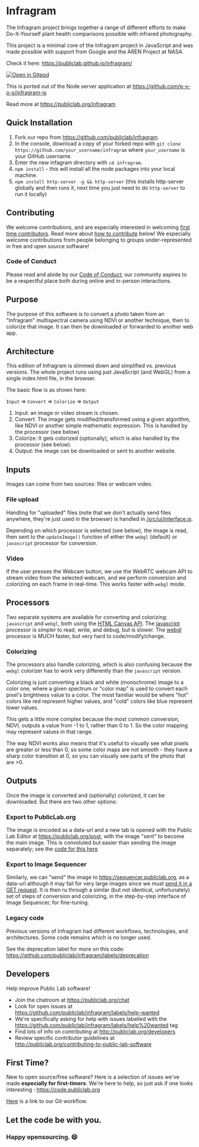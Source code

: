 Infragram
======

The Infragram project brings together a range of different efforts to make Do-It-Yourself plant health comparisons possible with infrared photography.

This project is a minimal core of the Infragram project in JavaScript and was made possible with support from Google and the AREN Project at NASA.

Check it here: https://publiclab.github.io/infragram/

[![Open in Gitpod](https://gitpod.io/button/open-in-gitpod.svg)](https://gitpod.io/#https://github.com/publiclab/infragram)

This is ported out of the Node server application at https://github.com/p-v-o-s/infragram-js

Read more at https://publiclab.org/infragram

## Quick Installation
1. Fork our repo from https://github.com/publiclab/infragram.
2. In the console, download a copy of your forked repo with `git clone https://github.com/your_username/infragram` where `your_username` is your GitHub username.
3. Enter the new infagram directory with `cd infragram`.
4. `npm install` - this will install all the node packages into your local machine.
5. `npm install http-server -g && http-server` (this installs http-server globally and then runs it, next time you just need to do `http-server` to run it locally)

## Contributing

We welcome contributions, and are especially interested in welcoming [first time contributors](#first-time). Read more about [how to contribute](#developers) below! We especially welcome contributions from people belonging to groups under-represented in free and open source software!

### Code of Conduct

Please read and abide by our [Code of Conduct](https://publiclab.org/conduct); our community aspires to be a respectful place both during online and in-­person interactions.


## Purpose

The purpose of this software is to convert a photo taken from an "Infragram" multispectral camera using NDVI or another technique, then to colorize that image. It can then be downloaded or forwarded to another web app.


## Architecture

This edition of Infragram is slimmed down and simplified vs. previous versions. The whole project runs using just JavaScript (and WebGL) from a single index.html file, in the browser. 

The basic flow is as shown here:

`Input` => `Convert` => `Colorize` => `Output`

1. Input: an image or video stream is chosen. 
2. Convert: The image gets modified/transformed using a given algorithm, like NDVI or another simple mathematic expression. This is handled by the processor (see below)
3. Colorize: It gets colorized (optionally), which is also handled by the processor (see below).
4. Output: the image can be downloaded or sent to another website.


## Inputs

Images can come from two sources: files or webcam video. 

### File upload

Handling for "uploaded" files (note that we don't actually send files anywhere, they're just used in the browser) is handled in [/src/ui/interface.js](https://github.com/publiclab/infragram/blob/80f3de4ddd96c2d5b452462d74076eab73ea0376/src/ui/interface.js#L75-L79).

Depending on which processor is selected (see below), the image is read, then sent to the `updateImage()` function of either the `webgl` (default) or `javascript` processor for conversion.

### Video

If the user presses the Webcam button, we use the WebRTC webcam API to stream video from the selected webcam, and we perform conversion and colorizing on each frame in real-time. This works faster with `webgl` mode.


## Processors

Two separate systems are available for converting and colorizing: `javascript` and `webgl`, both using the [HTML Canvas API](https://developer.mozilla.org/en-US/docs/Web/API/Canvas_API). The [javascript](https://github.com/publiclab/infragram/blob/main/src/processors/javascript.js) processor is simpler to read, write, and debug, but is slower. The [webgl](https://github.com/publiclab/infragram/blob/main/src/processors/webgl.js) processor is MUCH faster, but very hard to code/modify/change.

### Colorizing

The processors also handle colorizing, which is also confusing because the `webgl` colorizer has to work very differently than the `javascript` version. 

Colorizing is just converting a black and white (monochrome) image to a color one, where a given spectrum or "color map" is used to convert each pixel's brightness value to a color. The most familiar would be where "hot" colors like red represent higher values, and "cold" colors like blue represent lower values.

This gets a little more complex because the most common conversion, NDVI, outputs a value from -1 to 1, rather than 0 to 1. So the color mapping may represent values in that range.

The way NDVI works also means that it's useful to visually see what pixels are greater or less than 0, so some color maps are not smooth - they have a sharp color transition at 0, so you can visually see parts of the photo that are >0. 


## Outputs

Once the image is converted and (optionally) colorized, it can be downloaded. But there are two other options:

### Export to PublicLab.org

The image is encoded as a data-url and a new tab is opened with the Public Lab Editor at https://publiclab.org/post, with the image "sent" to become the  main image. This is convoluted but easier than sending the image separately; see the [code for this here](https://github.com/publiclab/infragram/blob/34d330001e3869da9caf34cb79d6dc7650c1db83/index.html#L235-L248)

### Export to Image Sequencer

Similarly, we can "send" the image to https://sequencer.publiclab.org, as a data-url although it may fail for very large images since we must [send it in a GET request](https://github.com/publiclab/infragram/blob/34d330001e3869da9caf34cb79d6dc7650c1db83/index.html#L250-L254). It is then ru through a similar (but not identical, unfortunately) set of steps of conversion and colorizing, in the step-by-step interface of Image Sequencer, for fine-tuning.


### Legacy code

Previous versions of Infragram had different workflows, technologies, and architectures. Some code remains which is no longer used.

See the deprecation label for more on this code: https://github.com/publiclab/infragram/labels/deprecation


## Developers

Help improve Public Lab software!

* Join the chatroom at https://publiclab.org/chat
* Look for open issues at https://github.com/publiclab/infragram/labels/help-wanted
* We're specifically asking for help with issues labelled with the https://github.com/publiclab/infragram/labels/help%20wanted tag
* Find lots of info on contributing at http://publiclab.org/developers
* Review specific contributor guidelines at http://publiclab.org/contributing-to-public-lab-software

## First Time?

New to open source/free software? Here is a selection of issues we've made **especially for first-timers**. We're here to help, so just ask if one looks interesting : https://code.publiclab.org

[Here](https://publiclab.org/notes/warren/11-22-2017/use-git-and-github-to-contribute-and-improve-public-lab-software) is a link to our Git workflow.

## Let the code be with you. 
### Happy opensourcing. :smile:
